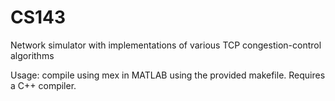 # CS143

Network simulator with implementations of various TCP congestion-control algorithms

Usage: compile using mex in MATLAB using the provided makefile. Requires a C++ compiler.
